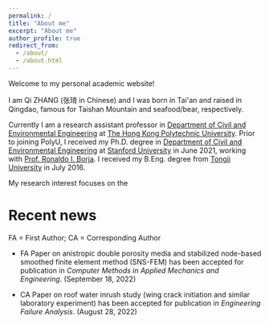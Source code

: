 ```yaml
---
permalink: /
title: "About me"
excerpt: "About me"
author_profile: true
redirect_from: 
  - /about/
  - /about.html
---
```


Welcome to my personal academic website!

I am Qi ZHANG (张琦 in Chinese) and I was born in Tai'an and raised in Qingdao, famous for Taishan Mountain and seafood/bear, respectively.

Currently I am a research assistant professor in [Department of Civil and Environmental Engineering](https://www.polyu.edu.hk/cee/) at [The Hong Kong Polytechnic University](https://www.polyu.edu.hk/en/). Prior to joining PolyU, I received my Ph.D. degree in [Department of Civil and Environmental Engineering](https://cee.stanford.edu/) at [Stanford University](https://www.stanford.edu/) in June 2021, working with [Prof. Ronaldo I. Borja](https://web.stanford.edu/~borja/). I received my B.Eng. degree from [Tongji University](https://www.tongji.edu.cn/) in July 2016.


My research interest focuses on the 

Recent news
======

FA = First Author; CA = Corresponding Author

- FA Paper on anistropic double porosity media and stabilized node-based smoothed finite element method (SNS-FEM) has been accepted for publication in *Computer Methods in Applied Mechanics and Engineering*. (September 18, 2022)

- CA Paper on roof water inrush study (wing crack initiation and similar laboratory experiment) has been accepted for publication in *Engineering Failure Analysis*. (August 28, 2022)
